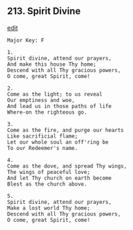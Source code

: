 
## 213.  Spirit Divine
[edit](https://docs.google.com/document/d/1tF_kvCbuymL69Sayi9bsJzeIIFebcWfY/edit?mode=html)



    Major Key: F

    1.
    Spirit divine, attend our prayers,
    And make this house Thy home;
    Descend with all Thy gracious powers,
    O come, great Spirit, come!

    2.
    Come as the light; to us reveal
    Our emptiness and woe,
    And lead us in those paths of life
    Where-on the righteous go.

    3.
    Come as the fire, and purge our hearts
    Like sacrificial flame;
    Let our whole soul an off'ring be
    To our Redeemer's name.

    4.
    Come as the dove, and spread Thy wings,
    The wings of peaceful love;
    And let Thy church on earth become
    Blest as the church above.

    5.
    Spirit divine, attend our prayers,
    Make a lost world Thy home;
    Descend with all Thy gracious powers,
    O come, great Spirit, come!
